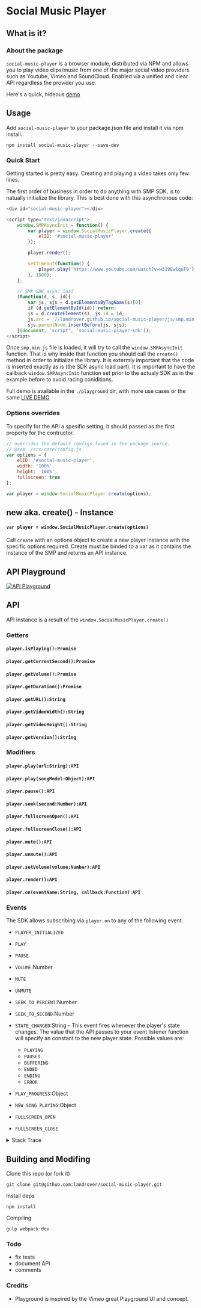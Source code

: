 # Social Music Player

## What is it?

### About the package

`social-music-player` is a browser module, distributed via NPM and allows you to play video clips/music from one of the major
social video providers such as Youtube, Vimeo and SoundCloud. Enabled via a unified and clear API regardless the provider you use.

Here's a quick, hideous [demo](https://landrover.github.io/social-music-player/)

## Usage

Add `social-music-player` to your package.json file and install it via npm install.

```
npm install social-music-player --save-dev
```

### Quick Start

Getting started is pretty easy. Creating and playing a video takes only few lines.

The first order of business in order to do anything with SMP SDK, is to natually initialize the library. This is best done with this asynchronous code:

```javascript
<div id="social-music-player"></div>

<script type="text/javascript">
    window.SMPAsyncInit = function() {
        var player = window.SocialMusicPlayer.create({
            elID: '#social-music-player'
        });

        player.render();

        setTimeout(function() {
            player.play('https://www.youtube.com/watch?v=w319Ew1quF0');
        }, 1500);
    };

    // SMP SDK async load
    (function(d, s, id){
        var js, sjs = d.getElementsByTagName(s)[0];
        if (d.getElementById(id)) return;
        js = d.createElement(s); js.id = id;
        js.src = '//landrover.github.io/social-music-player/js/smp.min.js';
        sjs.parentNode.insertBefore(js, sjs);
    }(document, 'script', 'social-music-player-sdk'));
</script>
```

Once `smp.min.js` file is loaded, it will try to call the `window.SMPAsyncInit` function.
That is why inside that function you should call the `create()` method in order to initialize the library. It is extermly important that the code is inserted exactly as is (the SDK async load part).
It is important to have the callback `window.SMPAsyncInit` function set prior to the actualy SDK as in the example before to avoid racing coniditions.

Full demo is available in the `./playground` dir, with more use cases or the same [LIVE DEMO](https://landrover.github.io/social-music-player/)

### Options overrides

To specify for the API a spesific setting, it should passed as the first property for the contructor.
```javascript
// overrides the default configs found in the package source.
// @see ./src/core/config.js
var options = {
    elID: '#social-music-player',
    width: '100%',
    height: '100%',
    fullscreen: true
};

var player = window.SocialMusicPlayer.create(options);
```

## new aka. create() - Instance

#### `var player = window.SocialMusicPlayer.create(options)`

Call `create` with an options object to create a new player instance with the specific options required.
Create must be binded to a var as it contains the instance of the SMP and returns an API instance.

## API Playground

[![API Playground](https://raw.githubusercontent.com/LandRover/social-music-player/master/playground/images/smp-19-6-16-preview.png)](https://landrover.github.io/social-music-player/)


## API

API instance is a result of the `window.SocialMusicPlayer.create()`

### Getters

#### `player.isPlaying():Promise`
#### `player.getCurrentSecond():Promise`
#### `player.getVolume():Promise`
#### `player.getDuration():Promise`
#### `player.getURL():String`
#### `player.getVideoWidth():String`
#### `player.getVideoHeight():String`
#### `player.getVersion():String`

### Modifiers

#### `player.play(url:String):API`
#### `player.play(songModel:Object):API`
#### `player.pause():API`
#### `player.seek(second:Number):API`
#### `player.fullscreenOpen():API`
#### `player.fullscreenClose():API`
#### `player.mute():API`
#### `player.unmute():API`
#### `player.setVolume(volume:Number):API`
#### `player.render():API`
#### `player.on(eventName:String, callback:Function):API`

### Events

The SDK allows subscribing via `player.on` to any of the following event:

  * `PLAYER_INITIALIZED`
  * `PLAY`
  * `PAUSE`
  * `VOLUME`:Number
  * `MUTE`
  * `UNMUTE`
  * `SEEK_TO_PERCENT`:Number
  * `SEEK_TO_SECOND`:Number
  * `STATE_CHANGED`:String - This event fires whenever the player's state changes. The value that the API passes to your event listener function will specify an constant to the new player state. Possible values are:

    * `PLAYING`
    * `PAUSED`
    * `BUFFERING`
    * `ENDED`
    * `ENDING`
    * `ERROR`

  * `PLAY_PROGRESS`:Object
  * `NEW_SONG_PLAYING`:Object
  * `FULLSCREEN_OPEN`
  * `FULLSCREEN_CLOSE`


<details>
 <summary>Stack Trace</summary>
 ```shell
 #
 ```
</details>


## Building and Modifing

Clone this repo (or fork it)
```
git clone git@github.com:landrover/social-music-player.git
```
Install deps
```
npm install
```

Compiling
```
gulp webpack:dev
```

### Todo
 * fix tests
 * document API
 * comments


### Credits
 * Playground is inspired by the Vimeo great Playground UI and concept.